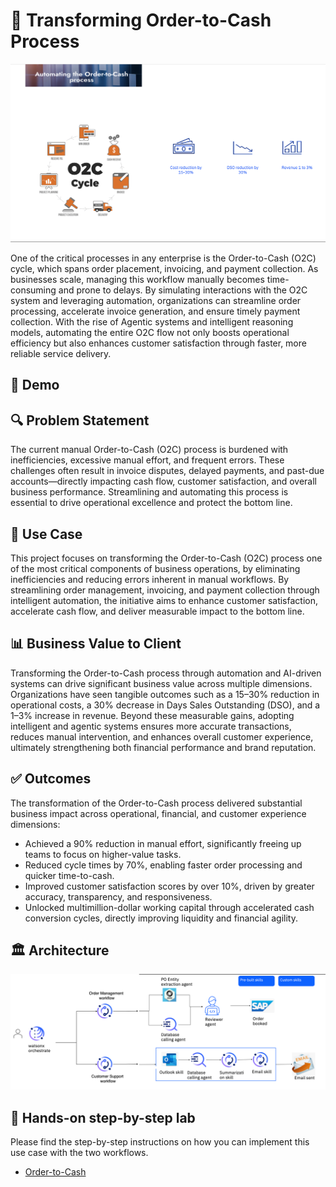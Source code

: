 # 💼 Transforming Order-to-Cash Process

<img alt="Order-to-Cash" src="./practitioner_docs/images/o2c.png" width="1000">

One of the critical processes in any enterprise is the Order-to-Cash (O2C) cycle, which spans order placement, invoicing, and payment collection. As businesses scale, managing this workflow manually becomes time-consuming and prone to delays. By simulating interactions with the O2C system and leveraging automation, organizations can streamline order processing, accelerate invoice generation, and ensure timely payment collection. With the rise of Agentic systems and intelligent reasoning models, automating the entire O2C flow not only boosts operational efficiency but also enhances customer satisfaction through faster, more reliable service delivery.

## 🎥 Demo




## 🔍 Problem Statement

The current manual Order-to-Cash (O2C) process is burdened with inefficiencies, excessive manual effort, and frequent errors. These challenges often result in invoice disputes, delayed payments, and past-due accounts—directly impacting cash flow, customer satisfaction, and overall business performance. Streamlining and automating this process is essential to drive operational excellence and protect the bottom line.

## 🎯 Use Case

This project focuses on transforming the Order-to-Cash (O2C) process one of the most critical components of business operations, by eliminating inefficiencies and reducing errors inherent in manual workflows. By streamlining order management, invoicing, and payment collection through intelligent automation, the initiative aims to enhance customer satisfaction, accelerate cash flow, and deliver measurable impact to the bottom line.

## 📊 Business Value to Client

Transforming the Order-to-Cash process through automation and AI-driven systems can drive significant business value across multiple dimensions. Organizations have seen tangible outcomes such as a 15–30% reduction in operational costs, a 30% decrease in Days Sales Outstanding (DSO), and a 1–3% increase in revenue. Beyond these measurable gains, adopting intelligent and agentic systems ensures more accurate transactions, reduces manual intervention, and enhances overall customer experience, ultimately strengthening both financial performance and brand reputation.

## ✅ Outcomes

The transformation of the Order-to-Cash process delivered substantial business impact across operational, financial, and customer experience dimensions:
- Achieved a 90% reduction in manual effort, significantly freeing up teams to focus on higher-value tasks.
- Reduced cycle times by 70%, enabling faster order processing and quicker time-to-cash.
- Improved customer satisfaction scores by over 10%, driven by greater accuracy, transparency, and responsiveness.
- Unlocked multimillion-dollar working capital through accelerated cash conversion cycles, directly improving liquidity and financial agility.

## 🏛️ Architecture

<img alt="Order-to-Cash" src="./practitioner_docs/images/o2c-arch-sb.png" width="1000">

## 📄 Hands-on step-by-step lab

Please find the step-by-step instructions on how you can implement this use case with the two workflows.

- [Order-to-Cash](./practitioner_docs/hands-on-lab.md)

